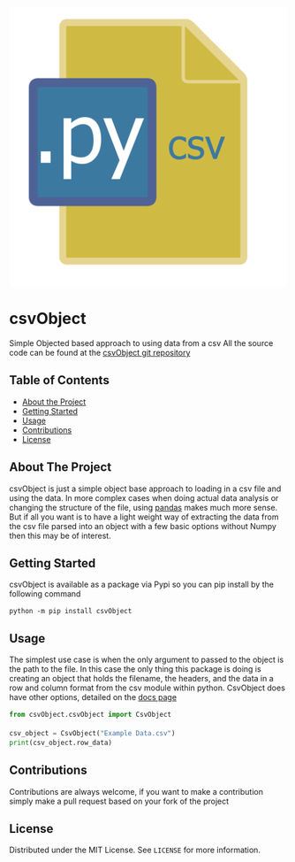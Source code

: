 ![logo]

# csvObject
Simple Objected based approach to using data from a csv
All the source code can be found at the [csvObject git repository](https://github.com/sbaker-dev/csvObject)


<!--Table OF CONTENTS -->
## Table of Contents
* [About the Project](#about-the-project)
* [Getting Started](#getting-started)
* [Usage](#usage)
* [Contributions](#contributions)
* [License](#license)

<!--ABOUT THE PROJECT -->
## About The Project
csvObject is just a simple object base approach to loading in a csv file and using the data. In more complex cases when
doing actual data analysis or changing the structure of the file, using [pandas](https://github.com/pandas-dev/pandas)
makes much more sense. But if all you want is to have a light weight way of extracting the data from the csv file parsed
into an object with a few basic options without Numpy then this may be of interest.

<!-- GETTING STARTED -->    
## Getting Started 
csvObject is available as a package via Pypi so you can pip install by the following command

```shell script
python -m pip install csvObject
```


<!-- USAGE -->
## Usage
The simplest use case is when the only argument to passed to the object is the path to the file. In this case the only
thing this package is doing is creating an object that holds the filename, the headers, and the data in a row and column
format from the csv module within python. CsvObject does have other options, detailed on the [docs page](
https://sbaker-dev.github.io/csvObject/)
```python
from csvObject.csvObject import CsvObject

csv_object = CsvObject("Example Data.csv")
print(csv_object.row_data)
```

<!-- CONTRIBUTIONS -->
## Contributions
Contributions are always welcome, if you want to make a contribution simply make a pull request based on your fork of
the project

<!-- License -->
## License
Distributed under the MIT License. See `LICENSE` for more information.

 
<!-- MARKDOWN LINKS & IMAGES -->
<!-- https://www.markdownguide.org/basic-syntax/#reference-style-links -->
[logo]: images/logo.png